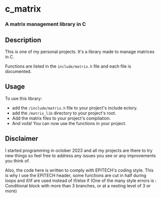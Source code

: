 # c_matrix
### A matrix management library in C
## Description

This is one of my personal projects.
It's a library made to manage matrices in C.

Functions are listed in the `include/matrix.h` file and each file is documented.
## Usage

To use this library:
- add the `/include/matrix.h` file to your project's include ectory.
- add the `/matrix_lib` directory to your project's root.
- Add the matrix files to your project's compilation.
- And voilà! You can now use the functions in your project.

## Disclaimer

I started programming in october 2023 and all my projects are there to try new things so feel free to address any issues you see or any improvements you think of.

Also, the code here is written to comply with EPITECH's coding style. This is why I use the EPITECH header, some functions are cut in half during loops and if/if are used instead of if/else if (One of the many style errors is : Conditional block with more than 3 branches, or at a nesting level of 3 or more)